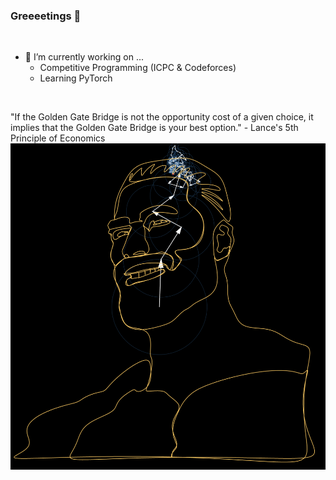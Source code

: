 ### Greeeetings 🦍
<br />

- 🔭 I’m currently working on ...
  - Competitive Programming (ICPC & Codeforces)
  - Learning PyTorch
 
<br />
  
"If the Golden Gate Bridge is not the opportunity cost of a given choice, it implies that the Golden Gate Bridge is your best option." - Lance's 5th Principle of Economics
<br />
<img src="https://github.com/Wowe-Peanut/Complex-Fourier-Series-Drawings/blob/main/cs%20majors.PNG" width="600">
